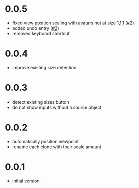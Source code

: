 # 0.0.5

- fixed view position scaling with avatars not at size 1,1,1 ([#2](https://github.com/imagitama/vrc-avatar-autoscaler/pull/2))
- added undo entry ([#2](https://github.com/imagitama/vrc-avatar-autoscaler/pull/2))
- removed keyboard shortcut

# 0.0.4

- improve existing size detection

# 0.0.3

- detect existing sizes button
- do not show inputs without a source object

# 0.0.2

- automatically position viewpoint
- rename each clone with their scale amount

# 0.0.1

- initial version
